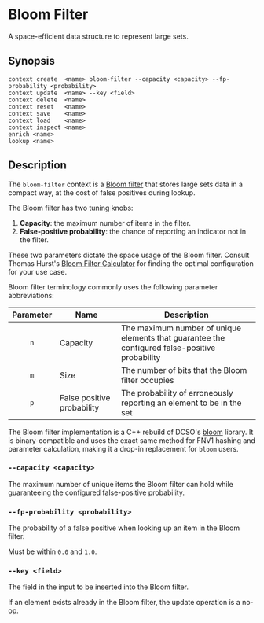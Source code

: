 # Bloom Filter

A space-efficient data structure to represent large sets.

## Synopsis

```
context create  <name> bloom-filter --capacity <capacity> --fp-probability <probability>
context update  <name> --key <field>
context delete  <name>
context reset   <name>
context save    <name>
context load    <name>
context inspect <name>
enrich <name>
lookup <name>
```

## Description

The `bloom-filter` context is a [Bloom
filter](https://en.wikipedia.org/wiki/Bloom_filter) that stores large sets data
in a compact way, at the cost of false positives during lookup.

The Bloom filter has two tuning knobs:

1. **Capacity**: the maximum number of items in the filter.
2. **False-positive probability**: the chance of reporting an indicator not in
   the filter.

These two parameters dictate the space usage of the Bloom filter. Consult Thomas
Hurst's [Bloom Filter Calculator](https://hur.st/bloomfilter/) for finding the
optimal configuration for your use case.

Bloom filter terminology commonly uses the following parameter abbreviations:

| Parameter | Name | Description
|:---------:|------|--------------
| `n` | Capacity | The maximum number of unique elements that guarantee the configured false-positive probability
| `m` | Size | The number of bits that the Bloom filter occupies
| `p` | False positive probability | The probability of erroneously reporting an element to be in the set

The Bloom filter implementation is a C++ rebuild of DCSO's
[bloom](https://github.com/DCSO/bloom) library. It is binary-compatible and uses
the exact same method for FNV1 hashing and parameter calculation, making it a
drop-in replacement for `bloom` users.

### `--capacity <capacity>`

The maximum number of unique items the Bloom filter can hold while guaranteeing
the configured false-positive probability.

### `--fp-probability <probability>`

The probability of a false positive when looking up an item in the Bloom filter.

Must be within `0.0` and `1.0`.

### `--key <field>`

The field in the input to be inserted into the Bloom filter.

If an element exists already in the Bloom filter, the update operation is a
no-op.

